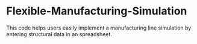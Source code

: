 # Flexible-Manufacturing-Simulation
This code helps users easily implement a manufacturing line simulation by entering structural data in an spreadsheet.
